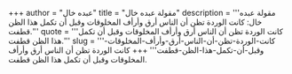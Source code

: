 +++
author = "عبده خال"
title = "مقولة عبده خال"
description = '''مقولة عبده خال: كانت الوردة تظن أن الناس أرق وأرأف المخلوقات وقبل أن تكمل هذا الظن قطفت.'''
quote = '''كانت الوردة تظن أن الناس أرق وأرأف المخلوقات وقبل أن تكمل هذا الظن قطفت.'''
slug = '''كانت-الوردة-تظن-أن-الناس-أرق-وأرأف-المخلوقات-وقبل-أن-تكمل-هذا-الظن-قطفت'''
+++
كانت الوردة تظن أن الناس أرق وأرأف المخلوقات وقبل أن تكمل هذا الظن قطفت.

